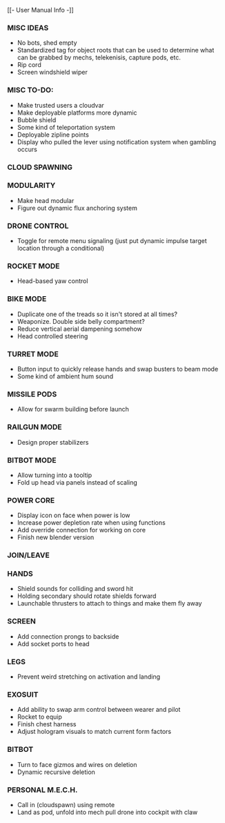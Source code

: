 [[- User Manual Info -]]
### MISC IDEAS

- No bots, shed empty
- Standardized tag for object roots that can be used to determine what can be grabbed by mechs, telekenisis, capture pods, etc.
- Rip cord
- Screen windshield wiper
### MISC TO-DO:

- Make trusted users a cloudvar
- Make deployable platforms more dynamic
- Bubble shield
- Some kind of teleportation system
- Deployable zipline points
- Display who pulled the lever using notification system when gambling occurs
### CLOUD SPAWNING

### MODULARITY

- Make head modular
- Figure out dynamic flux anchoring system
### DRONE CONTROL

- Toggle for remote menu signaling (just put dynamic impulse target location through a conditional)
### ROCKET MODE

- Head-based yaw control
### BIKE MODE

- Duplicate one of the treads so it isn't stored at all times?
- Weaponize. Double side belly compartment?
- Reduce vertical aerial dampening somehow
- Head controlled steering
### TURRET MODE

- Button input to quickly release hands and swap busters to beam mode
- Some kind of ambient hum sound
### MISSILE PODS

- Allow for swarm building before launch
### RAILGUN MODE

- Design proper stabilizers
### BITBOT MODE

- Allow turning into a tooltip
- Fold up head via panels instead of scaling
### POWER CORE

- Display icon on face when power is low
- Increase power depletion rate when using functions
- Add override connection for working on core
- Finish new blender version
### JOIN/LEAVE
### HANDS

- Shield sounds for colliding and sword hit
- Holding secondary should rotate shields forward
- Launchable thrusters to attach to things and make them fly away
### SCREEN

- Add connection prongs to backside
- Add socket ports to head
### LEGS

- Prevent weird stretching on activation and landing
### EXOSUIT

- Add ability to swap arm control between wearer and pilot
- Rocket to equip
- Finish chest harness
- Adjust hologram visuals to match current form factors
### BITBOT

- Turn to face gizmos and wires on deletion
- Dynamic recursive deletion
### PERSONAL M.E.C.H.

- Call in (cloudspawn) using remote
- Land as pod, unfold into mech
pull drone into cockpit with claw